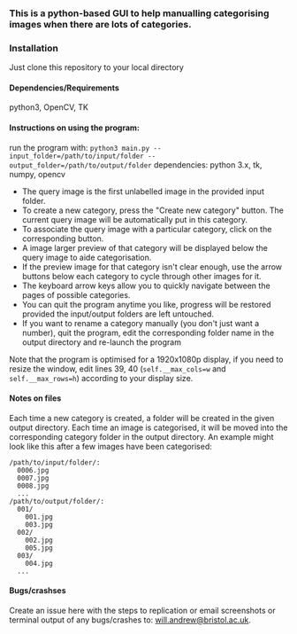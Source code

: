 ### This is a python-based GUI to help manualling categorising images when there are lots of categories.

### Installation

Just clone this repository to your local directory

#### Dependencies/Requirements

python3, OpenCV, TK

#### Instructions on using the program:
run the program with: `python3 main.py --input_folder=/path/to/input/folder --output_folder=/path/to/output/folder`
dependencies: python 3.x, tk, numpy, opencv
* The query image is the first unlabelled image in the provided input folder.
* To create a new category, press the "Create new category" button. The current query image will be automatically put in this category.
* To associate the query image with a particular category, click on the corresponding button.
* A image larger preview of that category will be displayed below the query image to aide categorisation.
* If the preview image for that category isn't clear enough, use the arrow buttons below each category to cycle through other images for it.
* The keyboard arrow keys allow you to quickly navigate between the pages of possible categories.
* You can quit the program anytime you like, progress will be restored provided the input/output folders are left untouched.
* If you want to rename a category manually (you don't just want a number), quit the program, edit the corresponding folder name in the output directory and re-launch the program

Note that the program is optimised for a 1920x1080p display, if you need to resize the window, edit lines 39, 40 (`self.__max_cols=w` and `self.__max_rows=h`) according to your display size.

#### Notes on files
Each time a new category is created, a folder will be created in the given output directory.
Each time an image is categorised, it will be moved into the corresponding category folder in the output directory.
An example might look like this after a few images have been categorised:
```
/path/to/input/folder/:
  0006.jpg
  0007.jpg
  0008.jpg
  ...
/path/to/output/folder/:
  001/
    001.jpg
    003.jpg
  002/
    002.jpg
    005.jpg
  003/
    004.jpg
  ...
```

#### Bugs/crashses
Create an issue here with the steps to replication or email screenshots or terminal output of any bugs/crashes to: will.andrew@bristol.ac.uk.
